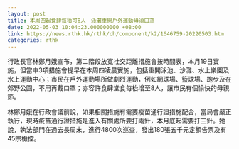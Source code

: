 ```yaml
---
layout: post
title: 本周四起食肆每枱可8人　泳灘重開戶外運動毋須口罩
date: 2022-05-03 10:04:23.000000000 +08:00
link: https://news.rthk.hk/rthk/ch/component/k2/1646759-20220503.htm
categories: rthk
---
```


行政長官林鄭月娥宣布，第二階段放寬社交距離措施會按時間表，本月19日實施，但當中3項措施會提早在本周四凌晨實施，包括重開泳池、沙灘、水上樂園及水上運動中心；市民在戶外運動場所做劇烈運動，例如網球場、籃球場、跑步及在郊野公園，不用再戴口罩；亦容許食肆堂食每枱增至8人，讓市民有個愉快的母親節。

林鄭月娥在行政會議前說，如果相關措施有需要疫苗通行證措施配合，當局會嚴正執行，現時疫苗通行證措施是進入有關處所要打兩針，本月底起需要打三針。她說，執法部門在過去長周末，進行4800次巡查，發出180張五千元定額告票及有45宗檢控。
